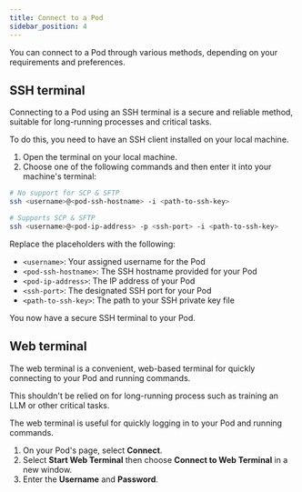 ```yaml
---
title: Connect to a Pod
sidebar_position: 4
---
```


You can connect to a Pod through various methods, depending on your requirements and preferences.

## SSH terminal

Connecting to a Pod using an SSH terminal is a secure and reliable method, suitable for long-running processes and critical tasks.

To do this, you need to have an SSH client installed on your local machine.

1. Open the terminal on your local machine.
2. Choose one of the following commands and then enter it into your machine's terminal:

```bash
# No support for SCP & SFTP
ssh <username>@<pod-ssh-hostname> -i <path-to-ssh-key>

# Supports SCP & SFTP
ssh <username>@<pod-ip-address> -p <ssh-port> -i <path-to-ssh-key>
```

Replace the placeholders with the following:

- `<username>`: Your assigned username for the Pod
- `<pod-ssh-hostname>`: The SSH hostname provided for your Pod
- `<pod-ip-address>`: The IP address of your Pod
- `<ssh-port>`: The designated SSH port for your Pod
- `<path-to-ssh-key>`: The path to your SSH private key file

You now have a secure SSH terminal to your Pod.

## Web terminal

The web terminal is a convenient, web-based terminal for quickly connecting to your Pod and running commands.

This shouldn't be relied on for long-running process such as training an LLM or other critical tasks.

The web terminal is useful for quickly logging in to your Pod and running commands.

1. On your Pod's page, select **Connect**.
2. Select **Start Web Terminal** then choose **Connect to Web Terminal** in a new window.
3. Enter the **Username** and **Password**.
